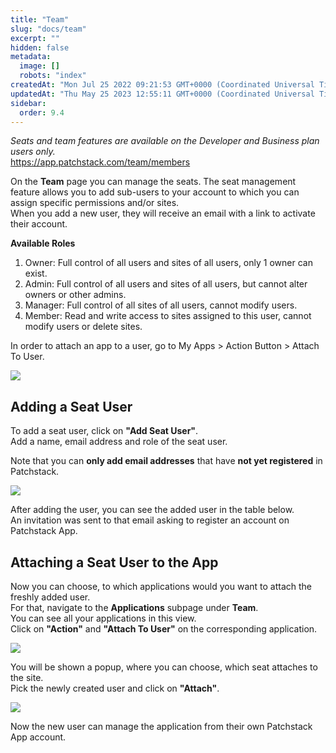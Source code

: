 ```yaml
---
title: "Team"
slug: "docs/team"
excerpt: ""
hidden: false
metadata: 
  image: []
  robots: "index"
createdAt: "Mon Jul 25 2022 09:21:53 GMT+0000 (Coordinated Universal Time)"
updatedAt: "Thu May 25 2023 12:55:11 GMT+0000 (Coordinated Universal Time)"
sidebar:
  order: 9.4
---
```

_Seats and team features are available on the Developer and Business plan users only._  
<https://app.patchstack.com/team/members>

On the **Team** page you can manage the seats. The seat management feature allows you to add sub-users to your account to which you can assign specific permissions and/or sites.  
When you add a new user, they will receive an email with a link to activate their account.

<b>Available Roles</b>

<ol><li>Owner: Full control of all users and sites of all users, only 1 owner can exist.</li>
<li>Admin: Full control of all users and sites of all users, but cannot alter owners or other admins.</li>
<li>Manager: Full control of all sites of all users, cannot modify users.</li>
<li>Member: Read and write access to sites assigned to this user, cannot modify users or delete sites.</li></ol>

In order to attach an app to a user, go to My Apps > Action Button > Attach To User.

![](@images/05d1c7f-small-Patchstack_account_team.png)

## Adding a Seat User

To add a seat user, click on **"Add Seat User"**.  
Add a name, email address and role of the seat user.

Note that you can **only add email addresses** that have **not yet registered** in Patchstack.

![](@images/7bc1fea-small-Patchstack_adding_seat_user.png)

After adding the user, you can see the added user in the table below.  
An invitation was sent to that email asking to register an account on Patchstack App.

## Attaching a Seat User to the App

Now you can choose, to which applications would you want to attach the freshly added user.  
For that, navigate to the **Applications** subpage under **Team**.  
You can see all your applications in this view.  
Click on **"Action"** and **"Attach To User"** on the corresponding application.

![](@images/9a08559-small-Patchstack_team_applications.png)

You will be shown a popup, where you can choose, which seat attaches to the site.  
Pick the newly created user and click on **"Attach"**.

![](@images/06a9a33-small-Patchstack_add_application_to_seat.png)

Now the new user can manage the application from their own Patchstack App account.
